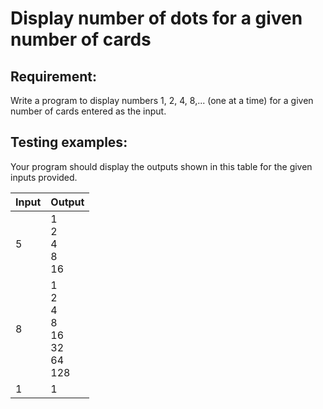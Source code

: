 # Display number of dots for a given number of cards

## Requirement:

Write a program to display numbers 1, 2, 4, 8,... (one at a time) for a given
number of cards entered as the input.

## Testing examples:

Your program should display the outputs shown in this table for the given
inputs provided.

| Input | Output                                    |
|-------|-------------------------------------------|
| 5     | 1<br>2<br>4<br>8<br>16                    |
| 8     | 1<br>2<br>4<br>8<br>16<br>32<br>64<br>128 |
| 1     | 1                                         |

